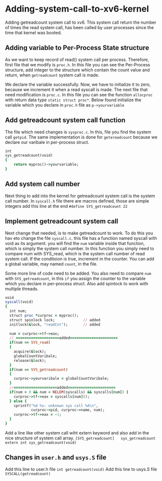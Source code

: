 # Adding-system-call-to-xv6-kernel
Adding getreadcount system call to xv6. This system call return the number of times the read system call, has been called by user processes since the time that kernel was booted.

## Adding variable to Per-Process State structure
As we want to keep record of read() system call per process. Therefore, first file that we modify is ```proc.h```. In this file you can see the Per-Process structure, add integer to the structure which contain the count value and return, when ```getreadcount``` system call is made.


We declare the variable successfully. Now, we have to initialize it to zero, because we increment it when a read syscall is made. The next file that need modification is ```proc.c```. In this file you can see the function ```allocproc``` with return data type ```static struct proc*```. Below found initialize the variable which you declare in ```proc.h``` file as ```p->yourvariable```

## Add getreadcount system call function
The file which need changes is ```sysproc.c```. In this, file you find the system call ```getpid```. The same implementation is done for ```getereadcount``` because we declare our varibale in per-process struct.
```ruby
int
sys_getreadcount(void)
{
    return myproc()->yourvariable;
}
```

## Add system call number
Next thing to add into the kernel for getreadcount system call is the system call number. In ```syscall.h``` file there are macros defined, those are simple integers add this line at the end ```#define SYS_getreadcount 22```

## Implement getreadcount system call
Next change that needed, is to make getreadcount to work. To do this you hav eto change the file ```syscall.c```. this file has a function named syscall with void as its argument. you will find the ```num``` variable inside that function, which is simply the system call number. In this function you simply need to compare num with SYS_read, which is the system call number of read system call. If the conditoion is true, increment in the counter. You can add a global variable, may named ```count```, in the file. 

Some more line of code need to be added. You also need to compare ```num``` with ```SYS_getreadcount```, in this ```if``` you assign the counter to the variable which you declare in per-process struct. Also add spinlock to work with multiple threads.

```ruby
void
syscall(void)
{
  int num;
  struct proc *curproc = myproc();
  struct spinlock lock;             // added
  initlock(&lock, "readCnt");       // added
  
  num = curproc->tf->eax;
  // ====================added======================
  if(num == SYS_read)
  {
    acquire(&lock);
    globalCountVaribale;
    release(&lock);
  }
  if(num == SYS_getreadcount)
  {
    curproc->yourvaribale = globalCountVaribale;
  }
  //====================added======================
  if(num > 0 && num < NELEM(syscalls) && syscalls[num]) {
    curproc->tf->eax = syscalls[num]();
  } else {
    cprintf("%d %s: unknown sys call %d\n",
            curproc->pid, curproc->name, num);
    curproc->tf->eax = -1;
  }
}

```

Add a line like other system call wiht extern keyword and also add in the nice structure of system call array.
``` [SYS_getreadcount]   sys_getreadcount ```
``` extern int sys_getreadcount(void) ```

## Changes in ```user.h``` and ```usys.S``` file
Add this line to user.h file
```int getreadcount(void)```
Add this line to usys.S file
```SYSCALL(getreadcount)```
